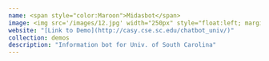 ```yaml
---
name: <span style="color:Maroon">Midasbot</span>
image: <img src='/images/12.jpg' width="250px" style="float:left; margin:0px 20px 0px 0px;">
website: "[Link to Demo](http://casy.cse.sc.edu/chatbot_univ/)"
collection: demos
description: "Information bot for Univ. of South Carolina"
---
```

